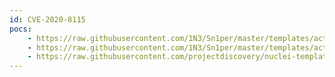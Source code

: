 ```yaml
---
id: CVE-2020-8115
pocs:
    - https://raw.githubusercontent.com/1N3/Sn1per/master/templates/active/CVE-2020-8115_-_Revive_Adserver_XSS.sh
    - https://raw.githubusercontent.com/1N3/Sn1per/master/templates/active/CVE-2020-8115_-_Revive_Adserver_XSS.py
    - https://raw.githubusercontent.com/projectdiscovery/nuclei-templates/master/cves/CVE-2020-8115.yaml
---
```

